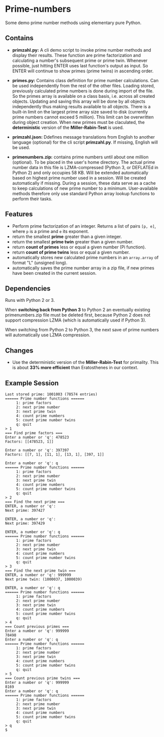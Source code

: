 # Prime-numbers
Some demo prime number methods using elementary pure Python.
## Contains              
* **primzahl.py:** A cli demo script to invoke prime number methods and display their results. These function are prime factorization and calculating a number's subsequent prime or prime twin. Whenever possible, just hitting ENTER uses last function's output as input. So ENTER will continue to show primes (prime twins) in ascending order.

* **primes.py:** Contains class definition for prime number calculations. Can be used independently from the rest of the other files. Loading stored, previously calculated prime numbers is done during import of the file. So the primes array is available on a class basis, i.e. across all created objects. Updating and saving this array will be done by all objects independently thus making results available to all objects. There is a built-in limit on the largest prime array size saved to disk (currently prime numbers cannot exceed 5 million). This limit can be overwritten during object creation. When new primes must be claculated, the **deterministic** version of the **Miller-Rabin-Test** is used.

* **primzahl.json:** Ddefines message translations from English to another language (optional) for the cli script **primzahl.py**. If missing, English will be used.

* **primenumbers.zip:** contains prime numbers until about one million (optional). To be placed in the user's home directory. The actual prime number data in this file is LZMA-compressed (Python 3, or DEFLATEd in Python 2) and only occupies 58 KB. Will be extended automatically based on highest prime number used in a session. Will be created automatically if missing. During a session, these data serve as a cache to keep calculations of new prime number to a minimum. User-available methods therefore only use standard Python array lookup functions to perform their tasks.

## Features
* Perform prime factorization of an integer. Returns a list of pairs `[p, e]`, where `p` is a prime and `e` its exponent.
* return the smallest **prime** greater than a given integer.
* return the smallest **prime twin** greater than a given number. 
* return **count of primes** less or equal a given number (Pi function). 
* return **count of prime twins** less or equal a given number. 
* automatically stores new calculated prime numbers in an `array.array` of format "L" (unsigned long).
* automatically saves the prime number array in a zip file, if new primes have been created in the
  current session.

## Dependencies
Runs with Python 2 or 3.

When **switching back from Python 3** to Python 2 an eventually existing primenumbers.zip file must be deleted first, because Python 2 does not support compression LZMA (which is automatically used if Python 3).

When switching from Python 2 to Python 3, the next save of prime numbers will automatically use LZMA compression.

## Changes
* Use the deterministic version of the **Miller-Rabin-Test** for primality. This is about **33% more efficient** than Eratosthenes in our context.

## Example Session

    Last stored prime: 1001003 (78574 entries)
    ====== Prime number functions ======
         1: prime factors
         2: next prime number
         3: next prime twin
         4: count prime numbers
         5: count prime number twins
         q: quit
    > 1
    === Find prime factors ===
    Enter a number or 'q': 478523
    Factors: [[478523, 1]]

    Enter a number or 'q': 397397
    Factors: [[7, 1], [11, 1], [13, 1], [397, 1]]

    Enter a number or 'q': q
    ====== Prime number functions ======
         1: prime factors
         2: next prime number
         3: next prime twin
         4: count prime numbers
         5: count prime number twins
         q: quit
    > 2
    === Find the next prime ===
    ENTER, a number or 'q':
    Next prime: 397427

    ENTER, a number or 'q':
    Next prime: 397429

    ENTER, a number or 'q': q
    ====== Prime number functions ======
         1: prime factors
         2: next prime number
         3: next prime twin
         4: count prime numbers
         5: count prime number twins
         q: quit
    > 3
    === Find the next prime twin ===
    ENTER, a number or 'q': 999999
    Next prime twin: (1000037, 1000039)

    ENTER, a number or 'q': q
    ====== Prime number functions ======
         1: prime factors
         2: next prime number
         3: next prime twin
         4: count prime numbers
         5: count prime number twins
         q: quit
    > 4
    === Count previous primes ===
    Enter a number or 'q': 999999
    78498
    Enter a number or 'q': q
    ====== Prime number functions ======
         1: prime factors
         2: next prime number
         3: next prime twin
         4: count prime numbers
         5: count prime number twins
         q: quit
    > 5
    === Count previous prime twins ===
    Enter a number or 'q': 999999
    8169
    Enter a number or 'q': q
    ====== Prime number functions ======
         1: prime factors
         2: next prime number
         3: next prime twin
         4: count prime numbers
         5: count prime number twins
         q: quit
    > q
    $
